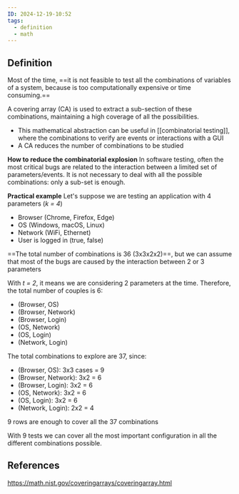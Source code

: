 ```yaml
---
ID: 2024-12-19-10:52
tags:
  - definition
  - math
---
```

## Definition

Most of the time, ==it is not feasible to test all the combinations of variables of a system, because is too computationally expensive or time consuming.== 

A covering array (CA) is used to extract a sub-section of these combinations, maintaining a high coverage of all the possibilities. 
- This mathematical abstraction can be useful in [[combinatorial testing]], where the combinations to verify are events or interactions with a GUI 
- A CA reduces the number of combinations to be studied

**How to reduce the combinatorial explosion**
In software testing, often the most critical bugs are related to the interaction between a limited set of parameters/events. It is not necessary to deal with all the possible combinations: only a sub-set is enough.

**Practical example**
Let's suppose we are testing an application with 4 parameters (*k = 4*)
- Browser (Chrome, Firefox, Edge)
- OS (Windows, macOS, Linux)
- Network (WiFi, Ethernet)
- User is logged in (true, false)

==The total number of combinations is 36 (3x3x2x2)==, but we can assume that most of the bugs are caused by the interaction between 2 or 3 parameters

With *t = 2*,  it means we are considering 2 parameters at the time. Therefore, the total number of couples is 6:
- (Browser, OS)
- (Browser, Network)
- (Browser, Login)
- (OS, Network)
- (OS, Login)
- (Network, Login)

The total combinations to explore are 37, since:
- (Browser, OS): 3x3 cases = 9
- (Browser, Network): 3x2 = 6
- (Browser, Login): 3x2 = 6
- (OS, Network): 3x2 = 6
- (OS, Login): 3x2 = 6
- (Network, Login): 2x2 = 4

9 rows are enough to cover all the 37 combinations

With 9 tests we can cover all the most important configuration in all the different combinations possible.

## References
https://math.nist.gov/coveringarrays/coveringarray.html